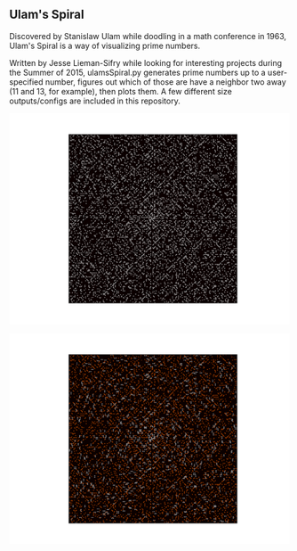 ## Ulam's Spiral
Discovered by Stanislaw Ulam while doodling in a math conference in 1963, Ulam's Spiral is a way of visualizing prime numbers. 

Written by Jesse Lieman-Sifry while looking for interesting projects during the Summer of 2015, ulamsSpiral.py generates prime numbers up to a user-specified number, figures out which of those are have a neighbor two away (11 and 13, for example), then plots them. A few different size outputs/configs are included in this repository. 

![Image](/UlamsSpiral_255x255_all_primes_200dpi.png)

![Image](/UlamsSpiral_255x255_withDoubles_200dpi.png)
